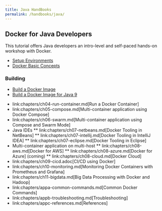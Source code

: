 ```yaml
---
title: Java HandBooks
permalink: /handbooks/java/
---
```



## Docker for Java Developers

This tutorial offers Java developers an intro-level and self-paced hands-on workshop with Docker.

- [Setup Environments](chapters/chap01/ch01-setup.md)
- [Docker Basic Concepts](chapters/chap01/ch02-basic-concepts.md)

###  Building

- [Build a Docker Image](chapters/chap03/ch03-build-image.md)
- [Build a Docker Image for Java 9](chapters/chap04/ch04-build-image-java-9.md)

* link:chapters/ch04-run-container.md[Run a Docker Container]
* link:chapters/ch05-compose.md[Multi-container application using Docker Compose]
* link:chapters/ch06-swarm.md[Multi-container application using Compose and Swarm Mode]
* Java IDEs
** link:chapters/ch07-netbeans.md[Docker Tooling in NetBeans]
** link:chapters/ch07-intellij.md[Docker Tooling in IntelliJ IDEA]
** link:chapters/ch07-eclipse.md[Docker Tooling in Eclipse]
* Multi-container application on multi-host
** link:chapters/ch08-aws.md[Docker for AWS]
** link:chapters/ch08-azure.md[Docker for Azure] (coming)
** link:chapters/ch08-cloud.md[Docker Cloud]
* link:chapters/ch09-cicd.adoc[CI/CD using Docker]
* link:chapters/ch10-monitoring.md[Monitoring Docker Containers with Prometheus and Grafana]
* link:chapters/ch11-bigdata.md[Big Data Processing with Docker and Hadoop]
* link:chapters/appa-common-commands.md[Common Docker Commands]
* link:chapters/appb-troubleshooting.md[Troubleshooting]
* link:chapters/appc-references.md[References]
